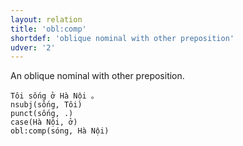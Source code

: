 ```yaml
---
layout: relation
title: 'obl:comp'
shortdef: 'oblique nominal with other preposition'
udver: '2'
---
```


An oblique nominal with other preposition.

~~~ sdparse
Tôi sống ở Hà Nội 。
nsubj(sống, Tôi)
punct(sống, .)
case(Hà Nội, ở)
obl:comp(sóng, Hà Nội)
~~~

<!-- Interlanguage links updated Út 9. května 2023, 20:04:28 CEST -->
